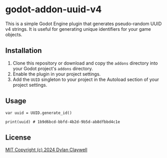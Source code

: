 # godot-addon-uuid-v4

This is a simple Godot Engine plugin that generates pseudo-random UUID v4 strings. It is useful for generating unique identifiers for your game objects.

## Installation

1. Clone this repository or download and copy the `addons` directory into your Godot project's `addons` directory.
2. Enable the plugin in your project settings.
3. Add the `UUID` singleton to your project in the Autoload section of your project settings.

## Usage

```gdscript
var uuid = UUID.generate_id()

print(uuid) # 1b9d6bcd-bbfd-4b2d-9b5d-ab8dfbbd4c1e
```

## License

[MIT Copyright (c) 2024 Dylan Claywell](LICENSE)
